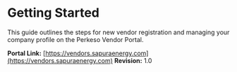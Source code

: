 # Getting Started

This guide outlines the steps for new vendor registration and managing your company profile on the Perkeso Vendor Portal.

**Portal Link:** [https://vendors.sapuraenergy.com](https://vendors.sapuraenergy.com) 
**Revision:** 1.0
